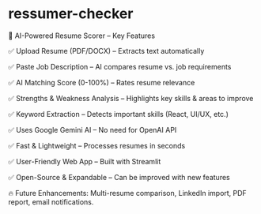 # ressumer-checker
🚀 AI-Powered Resume Scorer – Key Features

✅ Upload Resume (PDF/DOCX) – Extracts text automatically

✅ Paste Job Description – AI compares resume vs. job requirements

✅ AI Matching Score (0-100%) – Rates resume relevance

✅ Strengths & Weakness Analysis – Highlights key skills & areas to improve

✅ Keyword Extraction – Detects important skills (React, UI/UX, etc.)

✅ Uses Google Gemini AI – No need for OpenAI API

✅ Fast & Lightweight – Processes resumes in seconds

✅ User-Friendly Web App – Built with Streamlit

✅ Open-Source & Expandable – Can be improved with new features

🔥 Future Enhancements: Multi-resume comparison, LinkedIn import, PDF report, email notifications.
